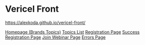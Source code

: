 # Vericel Front

https://alexkoda.github.io/vericel-front/

<a href="https://alexkoda.github.io/vericel-front/index.html" target="_blank">Homepage (Brands Topics)</a>
<a href="https://alexkoda.github.io/vericel-front/brand-page.html" target="_blank">Topics List</a>
<a href="https://alexkoda.github.io/vericel-front/reg-page.html" target="_blank">Registration Page</a>
<a href="https://alexkoda.github.io/vericel-front/reg-page-confirm.html" target="_blank">Success Registration Page</a>
<a href="https://alexkoda.github.io/vericel-front/join-webinar-page.html" target="_blank">Join Webinar Page</a>
<a href="https://alexkoda.github.io/vericel-front/error-page.html" target="_blank">Errors Page</a>

